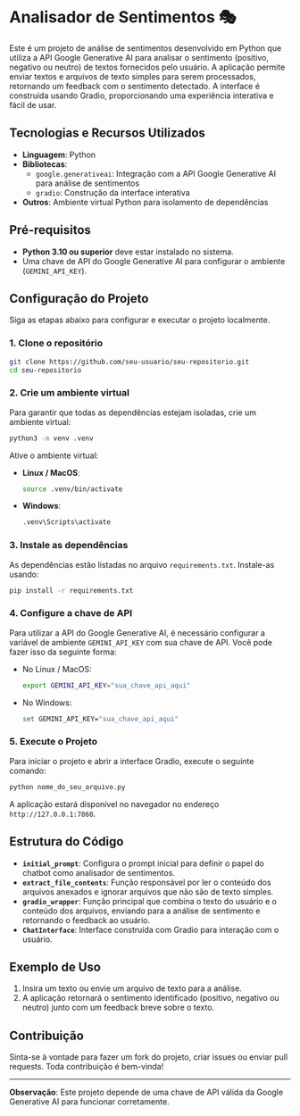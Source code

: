 
# Analisador de Sentimentos 🎭

Este é um projeto de análise de sentimentos desenvolvido em Python que utiliza a API Google Generative AI para analisar o sentimento (positivo, negativo ou neutro) de textos fornecidos pelo usuário. A aplicação permite enviar textos e arquivos de texto simples para serem processados, retornando um feedback com o sentimento detectado. A interface é construída usando Gradio, proporcionando uma experiência interativa e fácil de usar.

## Tecnologias e Recursos Utilizados

- **Linguagem**: Python
- **Bibliotecas**:
  - `google.generativeai`: Integração com a API Google Generative AI para análise de sentimentos
  - `gradio`: Construção da interface interativa
- **Outros**: Ambiente virtual Python para isolamento de dependências

## Pré-requisitos

- **Python 3.10 ou superior** deve estar instalado no sistema.
- Uma chave de API do Google Generative AI para configurar o ambiente (`GEMINI_API_KEY`).

## Configuração do Projeto

Siga as etapas abaixo para configurar e executar o projeto localmente.

### 1. Clone o repositório

```bash
git clone https://github.com/seu-usuario/seu-repositorio.git
cd seu-repositorio
```

### 2. Crie um ambiente virtual

Para garantir que todas as dependências estejam isoladas, crie um ambiente virtual:

```bash
python3 -m venv .venv
```

Ative o ambiente virtual:

- **Linux / MacOS**:
  ```bash
  source .venv/bin/activate
  ```
- **Windows**:
  ```bash
  .venv\Scripts\activate
  ```

### 3. Instale as dependências

As dependências estão listadas no arquivo `requirements.txt`. Instale-as usando:

```bash
pip install -r requirements.txt
```

### 4. Configure a chave de API

Para utilizar a API do Google Generative AI, é necessário configurar a variável de ambiente `GEMINI_API_KEY` com sua chave de API. Você pode fazer isso da seguinte forma:

- No Linux / MacOS:
  ```bash
  export GEMINI_API_KEY="sua_chave_api_aqui"
  ```

- No Windows:
  ```bash
  set GEMINI_API_KEY="sua_chave_api_aqui"
  ```

### 5. Execute o Projeto

Para iniciar o projeto e abrir a interface Gradio, execute o seguinte comando:

```bash
python nome_do_seu_arquivo.py
```

A aplicação estará disponível no navegador no endereço `http://127.0.0.1:7860`.

## Estrutura do Código

- **`initial_prompt`**: Configura o prompt inicial para definir o papel do chatbot como analisador de sentimentos.
- **`extract_file_contents`**: Função responsável por ler o conteúdo dos arquivos anexados e ignorar arquivos que não são de texto simples.
- **`gradio_wrapper`**: Função principal que combina o texto do usuário e o conteúdo dos arquivos, enviando para a análise de sentimento e retornando o feedback ao usuário.
- **`ChatInterface`**: Interface construída com Gradio para interação com o usuário.

## Exemplo de Uso

1. Insira um texto ou envie um arquivo de texto para a análise.
2. A aplicação retornará o sentimento identificado (positivo, negativo ou neutro) junto com um feedback breve sobre o texto.

## Contribuição

Sinta-se à vontade para fazer um fork do projeto, criar issues ou enviar pull requests. Toda contribuição é bem-vinda!

---

**Observação**: Este projeto depende de uma chave de API válida da Google Generative AI para funcionar corretamente.
